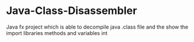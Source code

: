 # Java-Class-Disassembler
Java fx project which is able to decompile  java .class file and the show the import libraries methods and variables int
